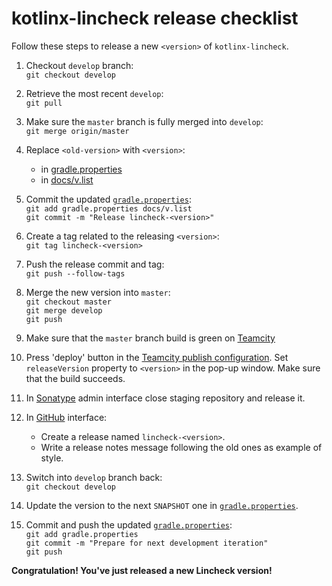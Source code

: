 # kotlinx-lincheck release checklist
Follow these steps to release a new `<version>` of `kotlinx-lincheck`.

1. Checkout `develop` branch: <br>
   `git checkout develop`

2. Retrieve the most recent `develop`: <br>
   `git pull`

3. Make sure the `master` branch is fully merged into `develop`: <br>
   `git merge origin/master`

4. Replace `<old-version>` with `<version>`:
   * in [gradle.properties](gradle.properties)
   * in [docs/v.list](docs/v.list)

5. Commit the updated [`gradle.properties`](gradle.properties): <br>
   `git add gradle.properties docs/v.list` <br>
   `git commit -m "Release lincheck-<version>"`
   
6. Create a tag related to the releasing `<version>`: <br>
   `git tag lincheck-<version>`

7. Push the release commit and tag: <br>
   `git push --follow-tags`

8. Merge the new version into `master`: <br>
   `git checkout master` <br>
   `git merge develop` <br>
   `git push`
   
9. Make sure that the `master` branch build is green on [Teamcity](https://teamcity.jetbrains.com/project/KotlinTools_KotlinxLincheck?branch=%3Cdefault%3E&mode=builds)

10. Press 'deploy' button in the [Teamcity publish configuration](https://teamcity.jetbrains.com/buildConfiguration/KotlinTools_KotlinxLincheck_Publish?branch=%3Cdefault%3E&buildTypeTab=overview&mode=builds). 
Set `releaseVersion` property to `<version>` in the pop-up window. Make sure that the build succeeds.

11. In [Sonatype](https://oss.sonatype.org/) admin interface close staging repository and release it.

12. In [GitHub](https://github.com/Kotlin/kotlinx-lincheck/releases) interface:
    * Create a release named `lincheck-<version>`.
    * Write a release notes message following the old ones as example of style.
    
13. Switch into `develop` branch back: <br>
    `git checkout develop`

14. Update the version to the next `SNAPSHOT` one in [`gradle.properties`](gradle.properties).

15. Commit and push the updated [`gradle.properties`](gradle.properties): <br>
   `git add gradle.properties` <br>
   `git commit -m "Prepare for next development iteration"` <br>
   `git push`
    
**Congratulation! You've just released a new Lincheck version!**